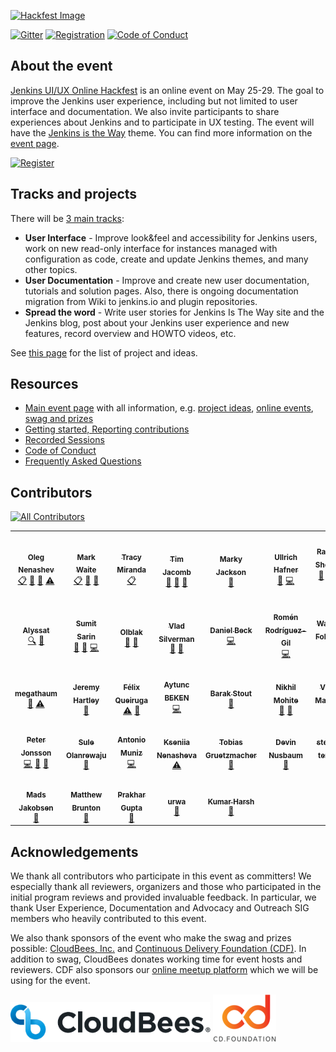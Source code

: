[![Hackfest Image](./img/README_header_top.png)](https://www.jenkins.io/events/online-hackfest/2020-uiux/)

[![Gitter](https://badges.gitter.im/jenkinsci/hackfest.svg)](https://gitter.im/jenkinsci/hackfest?utm_source=badge&utm_medium=badge&utm_campaign=pr-badge)
[![Registration](https://img.shields.io/badge/register-here-blue)](https://forms.gle/MrkASJagxNvdXBbdA)
[![Code of Conduct](https://img.shields.io/badge/%E2%9D%A4-code%20of%20conduct-lightgrey.svg)](https://www.jenkins.io/project/conduct/)


## About the event

[Jenkins UI/UX Online Hackfest](https://www.jenkins.io/events/online-hackfest/2020-uiux/) is an online event on May 25-29.
The goal to improve the Jenkins user experience, including but not limited to user interface and documentation.
We also invite participants to share experiences about Jenkins and to participate in UX testing.
The event will have the [Jenkins is the Way](https://www.jenkins.io/blog/2020/04/30/jenkins-is-the-way/) theme.
You can find more information on the [event page](https://www.jenkins.io/events/online-hackfest/2020-uiux/).

[![Register](./img/register-button-small.png)](https://forms.gle/MrkASJagxNvdXBbdA)

## Tracks and projects

There will be [3 main tracks](https://www.jenkins.io/events/online-hackfest/2020-uiux/#tracks-and-project-ideas):

* **User Interface** - Improve look&feel and accessibility for Jenkins users, work on new read-only interface for instances managed with configuration as code, create and update Jenkins themes, and many other topics.
* **User Documentation** - Improve and create new user documentation, tutorials and solution pages. Also, there is ongoing documentation migration from Wiki to jenkins.io and plugin repositories.
* **Spread the word** - Write user stories for Jenkins Is The Way site and the Jenkins blog, post about your Jenkins user experience and new features, record overview and HOWTO videos, etc.

See [this page](https://www.jenkins.io/events/online-hackfest/2020-uiux/#tracks-and-project-ideas) for the list of project and ideas.

## Resources

* [Main event page](https://www.jenkins.io/events/online-hackfest/2020-uiux/) with all information, e.g. 
  [project ideas](https://www.jenkins.io/events/online-hackfest/2020-uiux/#tracks-and-project-ideas),
  [online events](https://www.jenkins.io/events/online-hackfest/2020-uiux/#online-events),
  [swag and prizes](https://www.jenkins.io/events/online-hackfest/2020-uiux/#swag-and-prizes)
* [Getting started, Reporting contributions](./CONTRIBUTING.md)
* [Recorded Sessions](./presentations/)
* [Code of Conduct](https://www.jenkins.io/project/conduct/)
* [Frequently Asked Questions](https://www.jenkins.io/events/online-hackfest/2020-uiux/faq/)

## Contributors

<!-- ALL-CONTRIBUTORS-BADGE:START - Do not remove or modify this section -->
[![All Contributors](https://img.shields.io/badge/all_contributors-33-orange.svg?style=flat-square)](#contributors-)
<!-- ALL-CONTRIBUTORS-BADGE:END --> 

<!-- ALL-CONTRIBUTORS-LIST:START - Do not remove or modify this section -->
<!-- prettier-ignore-start -->
<!-- markdownlint-disable -->
<table>
  <tr>
    <td align="center"><a href="https://github.com/oleg-nenashev"><img src="https://avatars0.githubusercontent.com/u/3000480?v=4" width="100px;" alt=""/><br /><sub><b>Oleg Nenashev</b></sub></a><br /><a href="#eventOrganizing-oleg-nenashev" title="Event Organizing">📋</a> <a href="#talk-oleg-nenashev" title="Talks">📢</a> <a href="https://github.com/jenkinsci/ui-ux-hackfest-2020/commits?author=oleg-nenashev" title="Documentation">📖</a> <a href="https://github.com/jenkinsci/ui-ux-hackfest-2020/commits?author=oleg-nenashev" title="Tests">⚠️</a></td>
    <td align="center"><a href="https://jenkins.io/blog/authors/markewaite/"><img src="https://avatars2.githubusercontent.com/u/156685?v=4" width="100px;" alt=""/><br /><sub><b>Mark Waite</b></sub></a><br /><a href="#eventOrganizing-MarkEWaite" title="Event Organizing">📋</a> <a href="#talk-MarkEWaite" title="Talks">📢</a> <a href="https://github.com/jenkinsci/ui-ux-hackfest-2020/pulls?q=is%3Apr+reviewed-by%3AMarkEWaite" title="Reviewed Pull Requests">👀</a></td>
    <td align="center"><a href="https://tracymiranda.com"><img src="https://avatars2.githubusercontent.com/u/5173122?v=4" width="100px;" alt=""/><br /><sub><b>Tracy Miranda</b></sub></a><br /><a href="#eventOrganizing-tracymiranda" title="Event Organizing">📋</a></td>
    <td align="center"><a href="https://github.com/timja"><img src="https://avatars3.githubusercontent.com/u/21194782?v=4" width="100px;" alt=""/><br /><sub><b>Tim Jacomb</b></sub></a><br /><a href="https://github.com/jenkinsci/ui-ux-hackfest-2020/pulls?q=is%3Apr+reviewed-by%3Atimja" title="Reviewed Pull Requests">👀</a> <a href="#ideas-timja" title="Ideas, Planning, & Feedback">🤔</a> <a href="#talk-timja" title="Talks">📢</a></td>
    <td align="center"><a href="https://twitter.com/markyjackson5"><img src="https://avatars2.githubusercontent.com/u/16655670?v=4" width="100px;" alt=""/><br /><sub><b>Marky Jackson</b></sub></a><br /><a href="https://github.com/jenkinsci/ui-ux-hackfest-2020/pulls?q=is%3Apr+reviewed-by%3Amarkyjackson-taulia" title="Reviewed Pull Requests">👀</a></td>
    <td align="center"><a href="http://www.cs.hm.edu/die_fakultaet/ansprechpartner/professoren/hafner/index.de.html"><img src="https://avatars2.githubusercontent.com/u/503338?v=4" width="100px;" alt=""/><br /><sub><b>Ullrich Hafner</b></sub></a><br /><a href="#talk-uhafner" title="Talks">📢</a> <a href="https://github.com/jenkinsci/ui-ux-hackfest-2020/commits?author=uhafner" title="Code">💻</a></td>
    <td align="center"><a href="https://github.com/res0nance"><img src="https://avatars3.githubusercontent.com/u/31362124?v=4" width="100px;" alt=""/><br /><sub><b>Raihaan Shouhell</b></sub></a><br /><a href="https://github.com/jenkinsci/ui-ux-hackfest-2020/commits?author=res0nance" title="Documentation">📖</a> <a href="https://github.com/jenkinsci/ui-ux-hackfest-2020/commits?author=res0nance" title="Code">💻</a> <a href="https://github.com/jenkinsci/ui-ux-hackfest-2020/pulls?q=is%3Apr+reviewed-by%3Ares0nance" title="Reviewed Pull Requests">👀</a> <a href="https://github.com/jenkinsci/ui-ux-hackfest-2020/commits?author=res0nance" title="Tests">⚠️</a></td>
  </tr>
  <tr>
    <td align="center"><a href="https://github.com/alyssat"><img src="https://avatars1.githubusercontent.com/u/15133103?v=4" width="100px;" alt=""/><br /><sub><b>Alyssat</b></sub></a><br /><a href="#fundingFinding-alyssat" title="Funding Finding">🔍</a> <a href="#talk-alyssat" title="Talks">📢</a></td>
    <td align="center"><a href="https://github.com/stellargo"><img src="https://avatars0.githubusercontent.com/u/27735438?v=4" width="100px;" alt=""/><br /><sub><b>Sumit Sarin</b></sub></a><br /><a href="https://github.com/jenkinsci/ui-ux-hackfest-2020/commits?author=stellargo" title="Documentation">📖</a> <a href="#tool-stellargo" title="Tools">🔧</a> <a href="https://github.com/jenkinsci/ui-ux-hackfest-2020/commits?author=stellargo" title="Code">💻</a></td>
    <td align="center"><a href="https://github.com/olblak"><img src="https://avatars1.githubusercontent.com/u/2360224?v=4" width="100px;" alt=""/><br /><sub><b>Olblak</b></sub></a><br /><a href="https://github.com/jenkinsci/ui-ux-hackfest-2020/commits?author=olblak" title="Documentation">📖</a> <a href="https://github.com/jenkinsci/ui-ux-hackfest-2020/pulls?q=is%3Apr+reviewed-by%3Aolblak" title="Reviewed Pull Requests">👀</a></td>
    <td align="center"><a href="https://vsilverman.github.io"><img src="https://avatars0.githubusercontent.com/u/2159948?v=4" width="100px;" alt=""/><br /><sub><b>Vlad Silverman</b></sub></a><br /><a href="https://github.com/jenkinsci/ui-ux-hackfest-2020/pulls?q=is%3Apr+reviewed-by%3Avsilverman" title="Reviewed Pull Requests">👀</a> <a href="https://github.com/jenkinsci/ui-ux-hackfest-2020/commits?author=vsilverman" title="Documentation">📖</a></td>
    <td align="center"><a href="https://github.com/daniel-beck"><img src="https://avatars3.githubusercontent.com/u/1831569?v=4" width="100px;" alt=""/><br /><sub><b>Daniel Beck</b></sub></a><br /><a href="https://github.com/jenkinsci/ui-ux-hackfest-2020/commits?author=daniel-beck" title="Code">💻</a></td>
    <td align="center"><a href="https://www.romenrg.com"><img src="https://avatars2.githubusercontent.com/u/1831480?v=4" width="100px;" alt=""/><br /><sub><b>Romén Rodríguez-Gil</b></sub></a><br /><a href="https://github.com/jenkinsci/ui-ux-hackfest-2020/commits?author=romenrg" title="Code">💻</a></td>
    <td align="center"><a href="https://github.com/Wadeck"><img src="https://avatars1.githubusercontent.com/u/2662497?v=4" width="100px;" alt=""/><br /><sub><b>Wadeck Follonier</b></sub></a><br /><a href="https://github.com/jenkinsci/ui-ux-hackfest-2020/commits?author=Wadeck" title="Code">💻</a></td>
  </tr>
  <tr>
    <td align="center"><a href="https://github.com/megathaum"><img src="https://avatars3.githubusercontent.com/u/6340362?v=4" width="100px;" alt=""/><br /><sub><b>megathaum</b></sub></a><br /><a href="https://github.com/jenkinsci/ui-ux-hackfest-2020/commits?author=megathaum" title="Documentation">📖</a> <a href="https://github.com/jenkinsci/ui-ux-hackfest-2020/commits?author=megathaum" title="Tests">⚠️</a></td>
    <td align="center"><a href="https://github.com/jphartley"><img src="https://avatars3.githubusercontent.com/u/2852805?v=4" width="100px;" alt=""/><br /><sub><b>Jeremy Hartley</b></sub></a><br /><a href="#talk-jphartley" title="Talks">📢</a></td>
    <td align="center"><a href="https://github.com/fqueiruga"><img src="https://avatars3.githubusercontent.com/u/5738588?v=4" width="100px;" alt=""/><br /><sub><b>Félix Queiruga</b></sub></a><br /><a href="https://github.com/jenkinsci/ui-ux-hackfest-2020/commits?author=fqueiruga" title="Tests">⚠️</a> <a href="https://github.com/jenkinsci/ui-ux-hackfest-2020/pulls?q=is%3Apr+reviewed-by%3Afqueiruga" title="Reviewed Pull Requests">👀</a></td>
    <td align="center"><a href="https://www.linkedin.com/in/aytunc-beken/"><img src="https://avatars2.githubusercontent.com/u/17325506?v=4" width="100px;" alt=""/><br /><sub><b>Aytunc BEKEN</b></sub></a><br /><a href="https://github.com/jenkinsci/ui-ux-hackfest-2020/commits?author=aytuncbeken" title="Code">💻</a></td>
    <td align="center"><a href="https://github.com/BarakStout"><img src="https://avatars3.githubusercontent.com/u/34528865?v=4" width="100px;" alt=""/><br /><sub><b>Barak Stout</b></sub></a><br /><a href="https://github.com/jenkinsci/ui-ux-hackfest-2020/commits?author=BarakStout" title="Documentation">📖</a></td>
    <td align="center"><a href="https://github.com/Nik35"><img src="https://avatars3.githubusercontent.com/u/16377950?v=4" width="100px;" alt=""/><br /><sub><b>Nikhil Mohite</b></sub></a><br /><a href="https://github.com/jenkinsci/ui-ux-hackfest-2020/pulls?q=is%3Apr+reviewed-by%3Anik35" title="Reviewed Pull Requests">👀</a> <a href="https://github.com/jenkinsci/ui-ux-hackfest-2020/commits?author=nik35" title="Documentation">📖</a></td>
    <td align="center"><a href="https://github.com/v1v"><img src="https://avatars2.githubusercontent.com/u/2871786?v=4" width="100px;" alt=""/><br /><sub><b>Victor Martinez</b></sub></a><br /><a href="https://github.com/jenkinsci/ui-ux-hackfest-2020/commits?author=v1v" title="Documentation">📖</a></td>
  </tr>
  <tr>
    <td align="center"><a href="https://peterjonsson.se"><img src="https://avatars2.githubusercontent.com/u/4572231?v=4" width="100px;" alt=""/><br /><sub><b>Peter Jonsson</b></sub></a><br /><a href="https://github.com/jenkinsci/ui-ux-hackfest-2020/commits?author=95jonpet" title="Code">💻</a> <a href="https://github.com/jenkinsci/ui-ux-hackfest-2020/pulls?q=is%3Apr+reviewed-by%3A95jonpet" title="Reviewed Pull Requests">👀</a> <a href="#tool-95jonpet" title="Tools">🔧</a></td>
    <td align="center"><a href="https://github.com/LarrySul"><img src="https://avatars0.githubusercontent.com/u/29729601?v=4" width="100px;" alt=""/><br /><sub><b>Sule Olanrewaju</b></sub></a><br /><a href="https://github.com/jenkinsci/ui-ux-hackfest-2020/commits?author=LarrySul" title="Documentation">📖</a></td>
    <td align="center"><a href="http://amunizmartin.com"><img src="https://avatars3.githubusercontent.com/u/1017585?v=4" width="100px;" alt=""/><br /><sub><b>Antonio Muniz</b></sub></a><br /><a href="https://github.com/jenkinsci/ui-ux-hackfest-2020/commits?author=amuniz" title="Code">💻</a></td>
    <td align="center"><a href="https://github.com/ksenia-nenasheva"><img src="https://avatars1.githubusercontent.com/u/5075432?v=4" width="100px;" alt=""/><br /><sub><b>Kseniia Nenasheva</b></sub></a><br /><a href="https://github.com/jenkinsci/ui-ux-hackfest-2020/commits?author=ksenia-nenasheva" title="Tests">⚠️</a></td>
    <td align="center"><a href="https://github.com/TobiX"><img src="https://avatars3.githubusercontent.com/u/78534?v=4" width="100px;" alt=""/><br /><sub><b>Tobias Gruetzmacher</b></sub></a><br /><a href="#talk-TobiX" title="Talks">📢</a></td>
    <td align="center"><a href="https://github.com/dwnusbaum"><img src="https://avatars3.githubusercontent.com/u/1068968?v=4" width="100px;" alt=""/><br /><sub><b>Devin Nusbaum</b></sub></a><br /><a href="https://github.com/jenkinsci/ui-ux-hackfest-2020/commits?author=dwnusbaum" title="Documentation">📖</a></td>
    <td align="center"><a href="https://twitter.com/steven_terrana"><img src="https://avatars1.githubusercontent.com/u/22510821?v=4" width="100px;" alt=""/><br /><sub><b>steven-terrana</b></sub></a><br /><a href="https://github.com/jenkinsci/ui-ux-hackfest-2020/commits?author=steven-terrana" title="Documentation">📖</a></td>
  </tr>
  <tr>
    <td align="center"><a href="https://github.com/MadsJakobsen"><img src="https://avatars3.githubusercontent.com/u/887218?v=4" width="100px;" alt=""/><br /><sub><b>Mads Jakobsen</b></sub></a><br /><a href="https://github.com/jenkinsci/ui-ux-hackfest-2020/commits?author=MadsJakobsen" title="Documentation">📖</a></td>
    <td align="center"><a href="https://github.com/Taeloz"><img src="https://avatars2.githubusercontent.com/u/32245517?v=4" width="100px;" alt=""/><br /><sub><b>Matthew Brunton</b></sub></a><br /><a href="https://github.com/jenkinsci/ui-ux-hackfest-2020/commits?author=Taeloz" title="Documentation">📖</a></td>
    <td align="center"><a href="https://github.com/guptaprakhariitr"><img src="https://avatars0.githubusercontent.com/u/58157064?v=4" width="100px;" alt=""/><br /><sub><b>Prakhar Gupta</b></sub></a><br /><a href="https://github.com/jenkinsci/ui-ux-hackfest-2020/commits?author=guptaprakhariitr" title="Documentation">📖</a></td>
    <td align="center"><a href="https://github.com/urwa"><img src="https://avatars3.githubusercontent.com/u/5441467?v=4" width="100px;" alt=""/><br /><sub><b>urwa</b></sub></a><br /><a href="https://github.com/jenkinsci/ui-ux-hackfest-2020/commits?author=urwa" title="Documentation">📖</a></td>
    <td align="center"><a href="http://krharsh17.vision"><img src="https://avatars2.githubusercontent.com/u/46624829?v=4" width="100px;" alt=""/><br /><sub><b>Kumar Harsh</b></sub></a><br /><a href="https://github.com/jenkinsci/ui-ux-hackfest-2020/commits?author=krharsh17" title="Documentation">📖</a></td>
  </tr>
</table>

<!-- markdownlint-enable -->
<!-- prettier-ignore-end -->
<!-- ALL-CONTRIBUTORS-LIST:END -->

## Acknowledgements

We thank all contributors who participate in this event as committers!
We especially thank all reviewers, organizers and those who participated in the initial program reviews and provided invaluable feedback.
In particular, we thank User Experience, Documentation and Advocacy and Outreach SIG members who heavily contributed to this event.

We also thank sponsors of the event who make the swag and prizes possible:
[CloudBees, Inc.](https://www.cloudbees.com/) and
[Continuous Delivery Foundation (CDF)](https://cd.foundation/).
In addition to swag, CloudBees donates working time for event hosts and reviewers.
CDF also sponsors our [online meetup platform](https://www.jenkins.io/events/online-meetup) which we will be using for the event.

[![CloudBees Logo](./img/cloudbees-logo.png)](https://www.cloudbees.com/)
[![CDF Logo](./img/cdf.png)](https://cd.foundation/)
